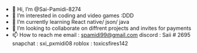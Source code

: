 - 👋 Hi, I’m @Sai-Pamidi-8274
- 👀 I’m interested in coding and video games :DDD
- 🌱 I’m currently learning React native/ json/ java
- 💞️ I’m looking to collaborate on diffrent projects and invites for payments
- 📫 How to reach me 
email : spamidi99@gmail.com
discord : Saii # 2695
snapchat : sxi_pxmidi08
roblox : toxicsfires142

<!---
:D
--->
